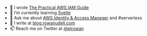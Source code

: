- 🔭 I wrote [The Practical AWS IAM Guide](awsiamguide.com)
- 🌱 I’m currently learning [Svelte](https://svelte.dev/)
- 💬 Ask me about [AWS Identity & Access Manager](https://aws.amazon.com/iam/) and #serverless
- 📗 I write at [blog.rowanudell.com](https://blog.rowanudell.com/)
- 📫 Reach me on Twitter at [@elrowan](https://twitter.com/elrowan)
